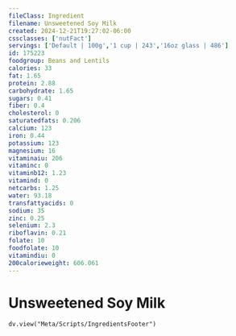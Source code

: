 ```yaml
---
fileClass: Ingredient
filename: Unsweetened Soy Milk
created: 2024-12-21T19:27:02-06:00
cssclasses: ['nutFact']
servings: ['Default | 100g','1 cup | 243','16oz glass | 486']
id: 175223
foodgroup: Beans and Lentils
calories: 33
fat: 1.65
protein: 2.88
carbohydrate: 1.65
sugars: 0.41
fiber: 0.4
cholesterol: 0
saturatedfats: 0.206
calcium: 123
iron: 0.44
potassium: 123
magnesium: 16
vitaminaiu: 206
vitaminc: 0
vitaminb12: 1.23
vitamind: 0
netcarbs: 1.25
water: 93.18
transfattyacids: 0
sodium: 35
zinc: 0.25
selenium: 2.3
riboflavin: 0.21
folate: 10
foodfolate: 10
vitamindiu: 0
200calorieweight: 606.061
---
```


# Unsweetened Soy Milk

```dataviewjs
dv.view("Meta/Scripts/IngredientsFooter")
```